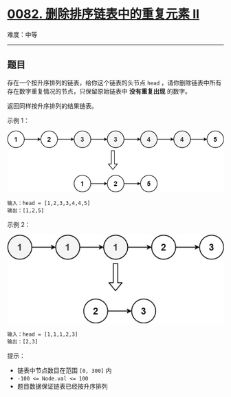 # [0082. 删除排序链表中的重复元素 II](https://leetcode-cn.com/problems/remove-duplicates-from-sorted-list-ii)

难度：中等

---

## 题目

存在一个按升序排列的链表，给你这个链表的头节点 `head` ，请你删除链表中所有存在数字重复情况的节点，只保留原始链表中 **没有重复出现** 的数字。

返回同样按升序排列的结果链表。

示例 1：

![示例 1](images/linkedlist1.jpg)

```txt
输入：head = [1,2,3,3,4,4,5]
输出：[1,2,5]
```

示例 2：

![示例 2](images/linkedlist2.jpg)

```txt
输入：head = [1,1,1,2,3]
输出：[2,3]
```

提示：

- 链表中节点数目在范围 `[0, 300]` 内
- `-100 <= Node.val <= 100`
- 题目数据保证链表已经按升序排列
